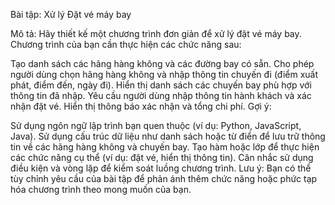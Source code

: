 Bài tập: Xử lý Đặt vé máy bay

Mô tả:
Hãy thiết kế một chương trình đơn giản để xử lý đặt vé máy bay. Chương trình của bạn cần thực hiện các chức năng sau:

Tạo danh sách các hãng hàng không và các đường bay có sẵn.
Cho phép người dùng chọn hãng hàng không và nhập thông tin chuyến đi (điểm xuất phát, điểm đến, ngày đi).
Hiển thị danh sách các chuyến bay phù hợp với thông tin đã nhập.
Yêu cầu người dùng nhập thông tin hành khách và xác nhận đặt vé.
Hiển thị thông báo xác nhận và tổng chi phí.
Gợi ý:

Sử dụng ngôn ngữ lập trình bạn quen thuộc (ví dụ: Python, JavaScript, Java).
Sử dụng cấu trúc dữ liệu như danh sách hoặc từ điển để lưu trữ thông tin về các hãng hàng không và chuyến bay.
Tạo hàm hoặc lớp để thực hiện các chức năng cụ thể (ví dụ: đặt vé, hiển thị thông tin).
Cân nhắc sử dụng điều kiện và vòng lặp để kiểm soát luồng chương trình.
Lưu ý: Bạn có thể tùy chỉnh yêu cầu của bài tập để phản ánh thêm chức năng hoặc phức tạp hóa chương trình theo mong muốn của bạn.